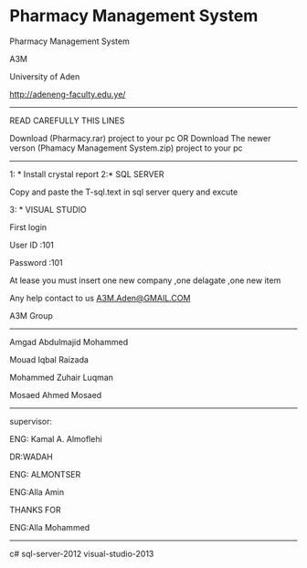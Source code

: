 # Pharmacy Management System
Pharmacy Management System


A3M


University of Aden

http://adeneng-faculty.edu.ye/

****************************

READ CAREFULLY THIS LINES



Download (Pharmacy.rar) project to your pc
OR 
Download The newer verson (Phamacy Management System.zip) project to your pc
 *****************************************************************
1: * Install crystal report
2:* SQL SERVER

 Copy and paste the T-sql.text in sql server query and excute


3: * VISUAL STUDIO

 First login

User ID :101

Password :101

 At lease you must insert one  new company ,one delagate ,one new item


Any help contact to us A3M.Aden@GMAIL.COM

A3M Group

*************

Amgad Abdulmajid Mohammed 

Mouad Iqbal Raizada

Mohammed Zuhair Luqman 

Mosaed Ahmed Mosaed



******************

supervisor: 

ENG: Kamal A. Almoflehi

DR:WADAH

ENG: ALMONTSER

ENG:Alla Amin


THANKS FOR 

ENG:Alla Mohammed

***********
c#  sql-server-2012 visual-studio-2013 
